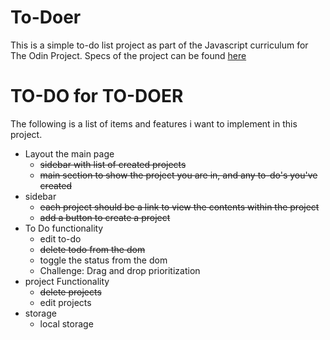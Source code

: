 # To-Doer
This is a simple to-do list project as part of the Javascript curriculum for The Odin Project.  Specs of the project can be found [here](https://www.theodinproject.com/lessons/javascript-todo-list)

# TO-DO for TO-DOER
The following is a list of items and features i want to implement in this project.

* Layout the main page
    * ~~sidebar with list of created projects~~
    * ~~main section to show the project you are in, and any to-do's you've created~~
* sidebar
    * ~~each project should be a link to view the contents within the project~~
    * ~~add a button to create a project~~
* To Do functionality
    * edit to-do
    * ~~delete todo from the dom~~
    * toggle the status from the dom
    * Challenge: Drag and drop prioritization
* project Functionality
    * ~~delete projects~~
    * edit projects
* storage
    * local storage